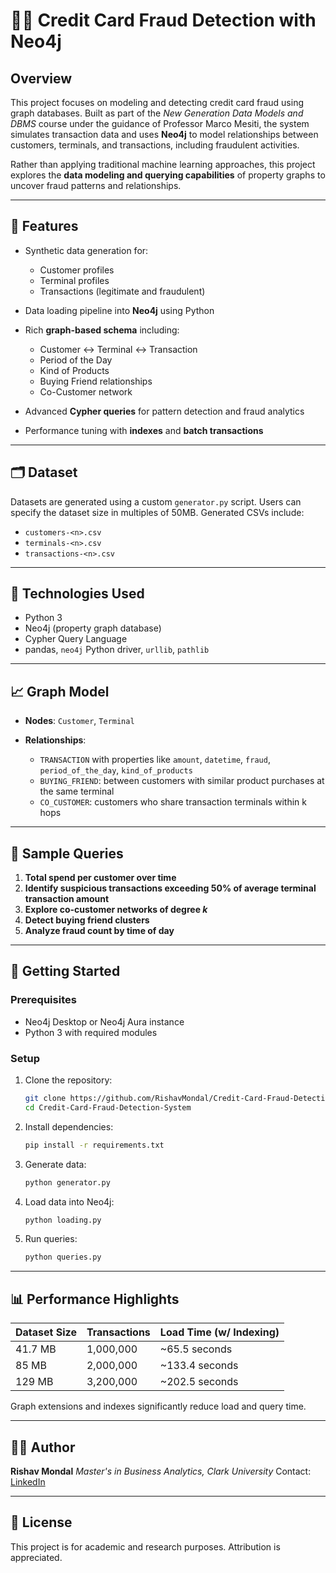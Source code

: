 # 🕵️‍♂️ Credit Card Fraud Detection with Neo4j

## Overview

This project focuses on modeling and detecting credit card fraud using graph databases. Built as part of the *New Generation Data Models and DBMS* course under the guidance of Professor Marco Mesiti, the system simulates transaction data and uses **Neo4j** to model relationships between customers, terminals, and transactions, including fraudulent activities.

Rather than applying traditional machine learning approaches, this project explores the **data modeling and querying capabilities** of property graphs to uncover fraud patterns and relationships.

---

## 🧠 Features

* Synthetic data generation for:

  * Customer profiles
  * Terminal profiles
  * Transactions (legitimate and fraudulent)
* Data loading pipeline into **Neo4j** using Python
* Rich **graph-based schema** including:

  * Customer ↔ Terminal ↔ Transaction
  * Period of the Day
  * Kind of Products
  * Buying Friend relationships
  * Co-Customer network
* Advanced **Cypher queries** for pattern detection and fraud analytics
* Performance tuning with **indexes** and **batch transactions**

---

## 🗂️ Dataset

Datasets are generated using a custom `generator.py` script. Users can specify the dataset size in multiples of 50MB. Generated CSVs include:

* `customers-<n>.csv`
* `terminals-<n>.csv`
* `transactions-<n>.csv`

---

## 🔧 Technologies Used

* Python 3
* Neo4j (property graph database)
* Cypher Query Language
* pandas, `neo4j` Python driver, `urllib`, `pathlib`

---

## 📈 Graph Model

* **Nodes**: `Customer`, `Terminal`
* **Relationships**:

  * `TRANSACTION` with properties like `amount`, `datetime`, `fraud`, `period_of_the_day`, `kind_of_products`
  * `BUYING_FRIEND`: between customers with similar product purchases at the same terminal
  * `CO_CUSTOMER`: customers who share transaction terminals within k hops

---

## 🧾 Sample Queries

1. **Total spend per customer over time**
2. **Identify suspicious transactions exceeding 50% of average terminal transaction amount**
3. **Explore co-customer networks of degree *k***
4. **Detect buying friend clusters**
5. **Analyze fraud count by time of day**

---

## 🚀 Getting Started

### Prerequisites

* Neo4j Desktop or Neo4j Aura instance
* Python 3 with required modules

### Setup

1. Clone the repository:

   ```bash
   git clone https://github.com/RishavMondal/Credit-Card-Fraud-Detection-System.git
   cd Credit-Card-Fraud-Detection-System
   ```

2. Install dependencies:

   ```bash
   pip install -r requirements.txt
   ```

3. Generate data:

   ```bash
   python generator.py
   ```

4. Load data into Neo4j:

   ```bash
   python loading.py
   ```

5. Run queries:

   ```bash
   python queries.py
   ```

---

## 📊 Performance Highlights

| Dataset Size | Transactions | Load Time (w/ Indexing) |
| ------------ | ------------ | ----------------------- |
| 41.7 MB      | 1,000,000    | \~65.5 seconds          |
| 85 MB        | 2,000,000    | \~133.4 seconds         |
| 129 MB       | 3,200,000    | \~202.5 seconds         |

Graph extensions and indexes significantly reduce load and query time.

---

## 👨‍💻 Author

**Rishav Mondal**
*Master's in Business Analytics, Clark University*
Contact: [LinkedIn](https://www.linkedin.com/in/rishavmondal)

---

## 📄 License

This project is for academic and research purposes. Attribution is appreciated.
